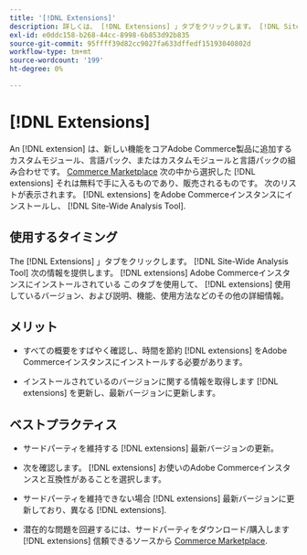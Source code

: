 ```yaml
---
title: '[!DNL Extensions]'
description: 詳しくは、 [!DNL Extensions] 」タブをクリックします。 [!DNL Site-Wide Analysis Tool]を使用するタイミング、メリット、ベストプラクティスを説明します。
exl-id: e0ddc158-b268-44cc-8998-6b853d92b835
source-git-commit: 95ffff39d82cc9027fa633dffedf15193040802d
workflow-type: tm+mt
source-wordcount: '199'
ht-degree: 0%

---
```


# [!DNL Extensions]

An [!DNL extension] は、新しい機能をコアAdobe Commerce製品に追加するカスタムモジュール、言語パック、またはカスタムモジュールと言語パックの組み合わせです。 [Commerce Marketplace](https://marketplace.magento.com/extensions.html) 次の中から選択した [!DNL extensions] それは無料で手に入るものであり、販売されるものです。 次のリストが表示されます。 [!DNL extensions] をAdobe Commerceインスタンスにインストールし、 [!DNL Site-Wide Analysis Tool].

## 使用するタイミング

The [!DNL Extensions] 」タブをクリックします。 [!DNL Site-Wide Analysis Tool] 次の情報を提供します。 [!DNL extensions] Adobe Commerceインスタンスにインストールされている このタブを使用して、 [!DNL extensions] 使用しているバージョン、および説明、機能、使用方法などのその他の詳細情報。

## メリット

* すべての概要をすばやく確認し、時間を節約 [!DNL extensions] をAdobe Commerceインスタンスにインストールする必要があります。

* インストールされているのバージョンに関する情報を取得します [!DNL extensions] を更新し、最新バージョンに更新します。

## ベストプラクティス

* サードパーティを維持する [!DNL extensions] 最新バージョンの更新。

* 次を確認します。 [!DNL extensions] お使いのAdobe Commerceインスタンスと互換性があることを選択します。

* サードパーティを維持できない場合 [!DNL extensions] 最新バージョンに更新しており、異なる [!DNL extensions].

* 潜在的な問題を回避するには、サードパーティをダウンロード/購入します [!DNL extensions] 信頼できるソースから [Commerce Marketplace](https://marketplace.magento.com/extensions.html).
